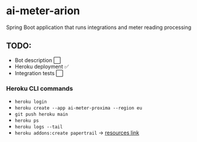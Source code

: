 # ai-meter-arion

Spring Boot application that runs integrations and meter reading processing

## TODO:

- Bot description ⬜
- Heroku deployment ✅
- Integration tests ⬜

### Heroku CLI commands

- `heroku login`
- `heroku create --app ai-meter-proxima --region eu`
- `git push heroku main`
- `heroku ps`
- `heroku logs --tail`
- `heroku addons:create papertrail` -> [resources link](https://dashboard.heroku.com/apps/ai-meter-proxima/resources)